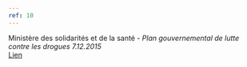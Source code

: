 ```yaml
---
ref: 10
---
```

Ministère des solidarités et de la santé - *Plan gouvernemental de lutte contre les drogues 7.12.2015*<br>
[Lien](https://solidarites-sante.gouv.fr/prevention-en-sante/addictions/article/politique-de-sante-publique-en-matiere-d-addictions)